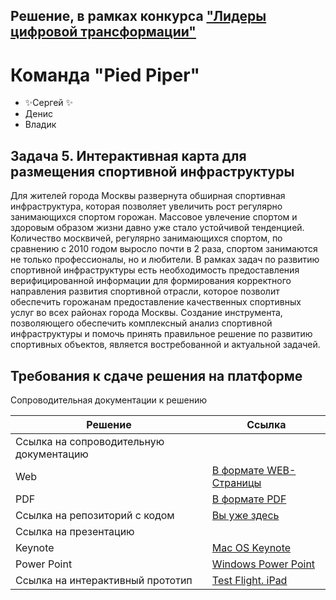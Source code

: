 ## Решение, в рамках конкурса ["Лидеры цифровой трансформации"][contest]


#  Команда "Pied Piper"

- ✨Сергей ✨
- Денис
- Владик


## Задача 5. Интерактивная карта для размещения спортивной инфраструктуры
Для жителей города Москвы развернута обширная спортивная инфраструктура, которая позволяет увеличить рост регулярно занимающихся спортом горожан. Массовое увлечение спортом и здоровым образом жизни давно уже стало устойчивой тенденцией. Количество москвичей, регулярно занимающихся спортом, по сравнению с 2010 годом выросло почти в 2 раза, спортом занимаются не только профессионалы, но и любители. В рамках задач по развитию спортивной инфраструктуры есть необходимость предоставления верифицированной информации для формирования корректного направления развития спортивной отрасли, которое позволит обеспечить горожанам предоставление качественных спортивных услуг во всех районах города Москвы.
Создание инструмента, позволяющего обеспечить комплексный анализ спортивной инфраструктуры и помочь принять правильное решение по развитию спортивных объектов, является востребованной и актуальной задачей.


##  Требования к сдаче решения на платформе

Сопроводительная документации к решению

| Решение | Ссылка |
| ------ | ------ |
| Ссылка на сопроводительную документацию |
| Web | [В формате WEB-Страницы][docsWEB] |
| PDF | [В формате PDF][DocsPDF] |
| Ссылка на репозиторий с кодом | [Вы уже здесь][gith] |
| Ссылка на презентацию |
| Keynote | [Mac OS Keynote][Present] |
| Power Point | [Windows Power Point][PresentPP] |
| Ссылка на интерактивный прототип | [Test Flight. iPad][testFlight] |

   [contest]: <https://leaders2021.innoagency.ru>
   [present]: <https://disk.yandex.ru/d/ootGPagwqbEsMA>
   [presentPP]: <https://disk.yandex.ru/d/NClUmrbU8X_AeQ>
   [docsPDF]: <https://disk.yandex.ru/i/r255Zao5gUBgXg>
   [docsWEB]: <https://serjey.com/sportgrounds/docs>
   [gith]: <https://github.com/cergeyd/MosSport>
   [testFlight]: <https://testflight.apple.com/join/UIJs5Thk>
